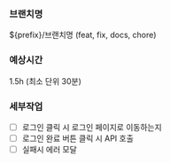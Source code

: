 ### 브랜치명
${prefix}/브랜치명 (feat, fix, docs, chore)

### 예상시간
1.5h (최소 단위 30분)

### 세부작업
- [ ] 로그인 클릭 시 로그인 페이지로 이동하는지
- [ ] 로그인 완료 버튼 클릭 시 API 호출
- [ ] 실패시 에러 모달 
